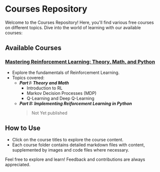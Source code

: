 # Courses Repository

Welcome to the Courses Repository! Here, you'll find various free courses on different topics. Dive into the world of learning with our available courses:

## Available Courses

### [Mastering Reinforcement Learning: Theory, Math, and Python](https://github.com/danplotkin/understanding_rl/tree/main?tab=readme-ov-file#understanding-reinforcement-learning)

- Explore the fundamentals of Reinforcement Learning.
- Topics covered:
  - _**Part I: Theory and Math**_ 
    - Introduction to RL
    - Markov Decision Processes (MDP)
    - Q-Learning and Deep Q-Learning
  - _**Part II: Implementing Reiforcement Learning in Python**_
    > Not Yet published

## How to Use

- Click on the course titles to explore the course content.
- Each course folder contains detailed markdown files with content, supplemented by images and code files where necessary.

Feel free to explore and learn! Feedback and contributions are always appreciated.

